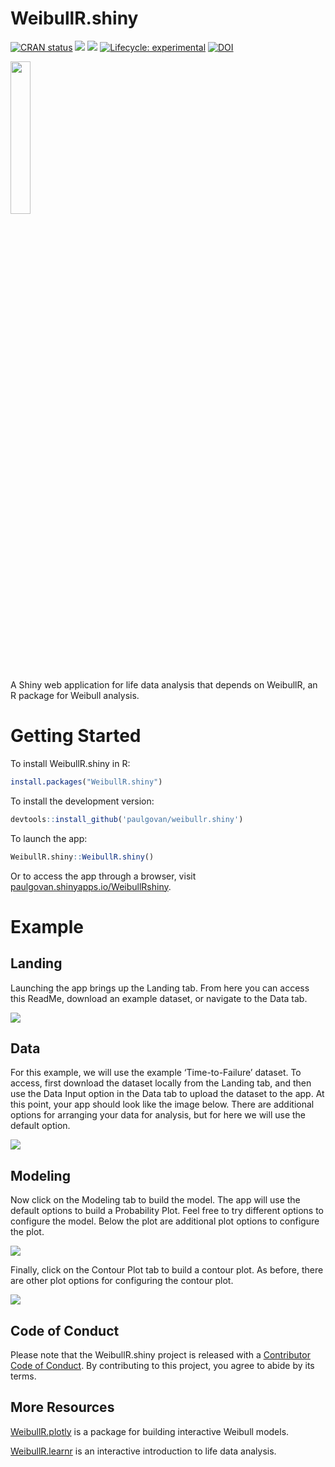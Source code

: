 
# WeibullR.shiny

<!-- badges: start -->

[![CRAN
status](https://www.r-pkg.org/badges/version/WeibullR.shiny)](https://CRAN.R-project.org/package=WeibullR.shiny)
![](http://cranlogs.r-pkg.org/badges/grand-total/WeibullR.shiny)
![](http://cranlogs.r-pkg.org/badges/WeibullR.shiny) [![Lifecycle:
experimental](https://img.shields.io/badge/lifecycle-experimental-orange.svg)](https://lifecycle.r-lib.org/articles/stages.html#experimental)
[![DOI](https://zenodo.org/badge/641128069.svg)](https://zenodo.org/badge/latestdoi/641128069)
<!-- badges: end -->

<img src="https://github.com/paulgovan/WeibullR.shiny/blob/master/inst/app/www/WeibullR.png?raw=true" style="width:25.0%" />

A Shiny web application for life data analysis that depends on WeibullR,
an R package for Weibull analysis.

# Getting Started

To install WeibullR.shiny in R:

``` r
install.packages("WeibullR.shiny")
```

To install the development version:

``` r
devtools::install_github('paulgovan/weibullr.shiny')
```

To launch the app:

``` r
WeibullR.shiny::WeibullR.shiny()
```

Or to access the app through a browser, visit
[paulgovan.shinyapps.io/WeibullRshiny](paulgovan.shinyapps.io/WeibullRshiny).

# Example

## Landing

Launching the app brings up the Landing tab. From here you can access
this ReadMe, download an example dataset, or navigate to the Data tab.

![](https://github.com/paulgovan/WeibullR.shiny/blob/master/inst/images/Landing.png?raw=true)

## Data

For this example, we will use the example ‘Time-to-Failure’ dataset. To
access, first download the dataset locally from the Landing tab, and
then use the Data Input option in the Data tab to upload the dataset to
the app. At this point, your app should look like the image below. There
are additional options for arranging your data for analysis, but for
here we will use the default option.

![](https://github.com/paulgovan/WeibullR.shiny/blob/master/inst/images/Data.png?raw=true)

## Modeling

Now click on the Modeling tab to build the model. The app will use the
default options to build a Probability Plot. Feel free to try different
options to configure the model. Below the plot are additional plot
options to configure the plot.

![](https://github.com/paulgovan/WeibullR.shiny/blob/master/inst/images/ProbPlot.png?raw=true)

Finally, click on the Contour Plot tab to build a contour plot. As
before, there are other plot options for configuring the contour plot.

![](https://github.com/paulgovan/WeibullR.shiny/blob/master/inst/images/ContPlot.png?raw=true)

## Code of Conduct

Please note that the WeibullR.shiny project is released with a
[Contributor Code of
Conduct](https://paulgovan.github.io/WeibullR.shiny/CODE_OF_CONDUCT.html).
By contributing to this project, you agree to abide by its terms.

## More Resources

[WeibullR.plotly](https://paulgovan.github.io/WeibullR.plotly/) is a
package for building interactive Weibull models.

[WeibullR.learnr](https://paulgovan.github.io/WeibullR.learnr/) is an
interactive introduction to life data analysis.
